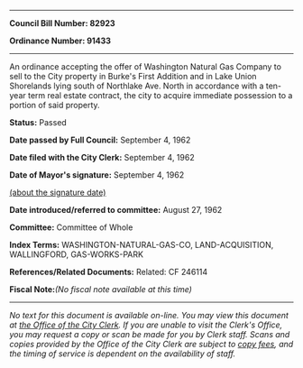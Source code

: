 

********

**Council Bill Number: 82923**
   
**Ordinance Number: 91433**
********

 An ordinance accepting the offer of Washington Natural Gas Company to sell to the City property in Burke's First Addition and in Lake Union Shorelands lying south of Northlake Ave. North in accordance with a ten-year term real estate contract, the city to acquire immediate possession to a portion of said property.

**Status:** Passed
   
**Date passed by Full Council:** September 4, 1962
   
**Date filed with the City Clerk:** September 4, 1962
   
**Date of Mayor's signature:** September 4, 1962
   
[(about the signature date)](/~public/approvaldate.htm)
   
   
   
**Date introduced/referred to committee:** August 27, 1962
   
**Committee:** Committee of Whole
   
   
**Index Terms:** WASHINGTON-NATURAL-GAS-CO, LAND-ACQUISITION, WALLINGFORD, GAS-WORKS-PARK

**References/Related Documents:** Related: CF 246114

**Fiscal Note:**_(No fiscal note available at this time)_
********

_No text for this document is available on-line. You may view this document at [the Office of the City Clerk](http://www.seattle.gov/leg/clerk/contactUs.htm). If you are unable to visit the Clerk's Office, you may request a copy or scan be made for you by Clerk staff. Scans and copies provided by the Office of the City Clerk are subject to [copy fees](http://clerk.seattle.gov/~public/clerkfees.htm), and the timing of service is dependent on the availability of staff._

